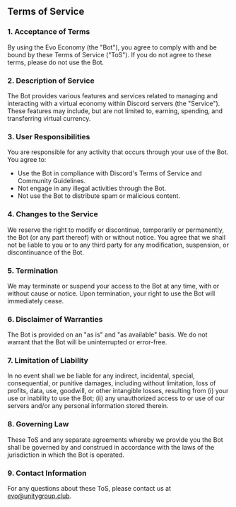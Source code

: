 ## Terms of Service

### 1. Acceptance of Terms
By using the Evo Economy (the "Bot"), you agree to comply with and be bound by these Terms of Service ("ToS"). If you do not agree to these terms, please do not use the Bot.

### 2. Description of Service
The Bot provides various features and services related to managing and interacting with a virtual economy within Discord servers (the "Service"). These features may include, but are not limited to, earning, spending, and transferring virtual currency.

### 3. User Responsibilities
You are responsible for any activity that occurs through your use of the Bot. You agree to:
- Use the Bot in compliance with Discord's Terms of Service and Community Guidelines.
- Not engage in any illegal activities through the Bot.
- Not use the Bot to distribute spam or malicious content.

### 4. Changes to the Service
We reserve the right to modify or discontinue, temporarily or permanently, the Bot (or any part thereof) with or without notice. You agree that we shall not be liable to you or to any third party for any modification, suspension, or discontinuance of the Bot.

### 5. Termination
We may terminate or suspend your access to the Bot at any time, with or without cause or notice. Upon termination, your right to use the Bot will immediately cease.

### 6. Disclaimer of Warranties
The Bot is provided on an "as is" and "as available" basis. We do not warrant that the Bot will be uninterrupted or error-free.

### 7. Limitation of Liability
In no event shall we be liable for any indirect, incidental, special, consequential, or punitive damages, including without limitation, loss of profits, data, use, goodwill, or other intangible losses, resulting from (i) your use or inability to use the Bot; (ii) any unauthorized access to or use of our servers and/or any personal information stored therein.

### 8. Governing Law
These ToS and any separate agreements whereby we provide you the Bot shall be governed by and construed in accordance with the laws of the jurisdiction in which the Bot is operated.

### 9. Contact Information
For any questions about these ToS, please contact us at evo@unitygroup.club.
